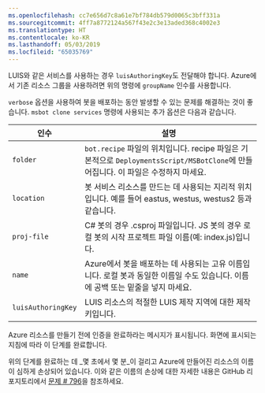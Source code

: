 ```yaml
---
ms.openlocfilehash: cc7e656d7c8a61e7bf784db579d0065c3bff331a
ms.sourcegitcommit: 4ff7a8772124a567f43e2c3e13aded368c4002e3
ms.translationtype: HT
ms.contentlocale: ko-KR
ms.lasthandoff: 05/03/2019
ms.locfileid: "65035769"
---
```

LUIS와 같은 서비스를 사용하는 경우 `luisAuthoringKey`도 전달해야 합니다. Azure에서 기존 리소스 그룹을 사용하려면 위의 명령에 `groupName` 인수를 사용합니다.

`verbose` 옵션을 사용하여 봇을 배포하는 동안 발생할 수 있는 문제를 해결하는 것이 좋습니다. `msbot clone services` 명령에 사용되는 추가 옵션은 다음과 같습니다.

| 인수    | 설명 |
|--------------|-------------|
| `folder`     | `bot.recipe` 파일의 위치입니다. recipe 파일은 기본적으로 `DeploymentsScript/MSBotClone`에 만들어집니다. 이 파일은 수정하지 마세요.|
| `location`   | 봇 서비스 리소스를 만드는 데 사용되는 지리적 위치입니다. 예를 들어 eastus, westus, westus2 등과 같습니다.|
| `proj-file`  | C# 봇의 경우 .csproj 파일입니다. JS 봇의 경우 로컬 봇의 시작 프로젝트 파일 이름(예: index.js)입니다.|
| `name`       | Azure에서 봇을 배포하는 데 사용되는 고유 이름입니다. 로컬 봇과 동일한 이름일 수도 있습니다. 이름에 공백 또는 밑줄을 넣지 마세요.|
| `luisAuthoringKey` | LUIS 리소스의 적절한 LUIS 제작 지역에 대한 제작 키입니다. |

Azure 리소스를 만들기 전에 인증을 완료하라는 메시지가 표시됩니다. 화면에 표시되는 지침에 따라 이 단계를 완료합니다.

위의 단계를 완료하는 데 _몇 초에서 몇 분_이 걸리고 Azure에 만들어진 리소스의 이름이 심하게 손상되어 있습니다. 이와 같은 이름의 손상에 대한 자세한 내용은 GitHub 리포지토리에서 [문제 # 796](https://github.com/Microsoft/botbuilder-tools/issues/796)을 참조하세요.
